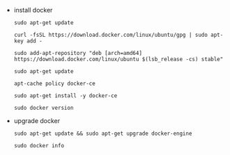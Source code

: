 * install docker

      sudo apt-get update

      curl -fsSL https://download.docker.com/linux/ubuntu/gpg | sudo apt-key add -

      sudo add-apt-repository "deb [arch=amd64] https://download.docker.com/linux/ubuntu $(lsb_release -cs) stable"

      sudo apt-get update

      apt-cache policy docker-ce

      sudo apt-get install -y docker-ce

      sudo docker version

* upgrade docker 

      sudo apt-get update && sudo apt-get upgrade docker-engine

      sudo docker info

